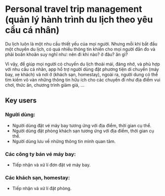 # Personal travel trip management (quản lý hành trình du lịch theo yêu cầu cá nhân)

Du lịch luôn là một nhu cầu thiết yếu của mọi người. Nhưng mỗi khi bắt đầu một chuyến du lịch, có quá nhiều thông tin khiến cho mọi người đắn đo và phải boăn khoăn suy nghĩ như: nên đi khi nào? ở đâu? ăn gì?

Vì vậy, để giúp mọi người có chuyến du lịch thoải mái, đáng nhớ, và phù hợp với nhu cầu cá nhân, app hổ trợ người dùng đặt phương tiện di chuyển (máy bay, xe khách) và nơi ở (khách sạn, homestay), ngoài ra, người dung có thể tìm kiếm vô vàn những thông tin hữu ích cho các chuyến đi như địa điểm vui chơi, thức ăn, chương trình giảm giá, ...

## Key users

### Người dùng:

- Người dùng đặt vé máy bay tương ứng với địa điểm, thời gian cụ thể.
- Người dùng đặt phòng khách sạn tương ứng với địa điểm, thời gian cụ thể.
- Người dùng lưu về những thông tin mình quan tâm.

### Các công ty bán vé máy bay:

- Tiếp nhận và xử lí đơn đặt vé máy bay.

### Các khách sạn, homestay:

- Tiếp nhận và xử lí đặt phòng.
